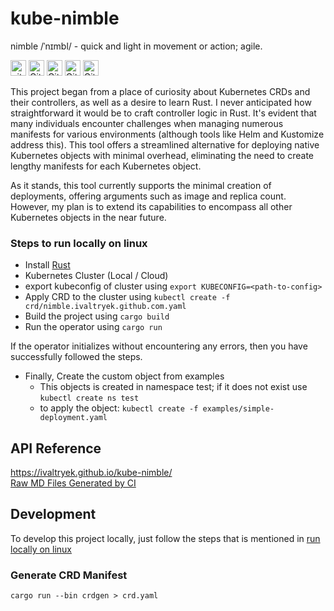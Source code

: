 # kube-nimble
  nimble /ˈnɪmbl/ - quick and light in movement or action; agile.

  [<img alt="github" src="https://img.shields.io/badge/github-ivaltryek/kube--nimble-8da0cb?style=for-the-badge&labelColor=555555&logo=github" height="25">](https://github.com/ivaltryek/kube-nimble)
  [<img alt="GitHub Actions Workflow Status" src="https://img.shields.io/github/actions/workflow/status/ivaltryek/kube-nimble/ci.yaml?style=for-the-badge&logo=github&labelColor=555555" height="25">](https://github.com/ivaltryek/kube-nimble/actions/workflows/ci.yaml)
  [<img alt="GitHub Release" src="https://img.shields.io/github/v/release/ivaltryek/kube-nimble?include_prereleases&display_name=release&style=for-the-badge&logo=github&labelColor=555555" height="25">](https://github.com/ivaltryek/kube-nimble/releases)
  [<img alt="GitHub License" src="https://img.shields.io/github/license/ivaltryek/kube-nimble?style=for-the-badge&logo=apache&labelColor=555555" height="25">](https://github.com/ivaltryek/kube-nimble/blob/main/LICENSE)
  [<img alt="GitHub deployments" src="https://img.shields.io/github/deployments/ivaltryek/kube-nimble/github-pages?style=for-the-badge&label=Github-Pages&labelColor=555555&link=https%3A%2F%2Fivaltryek.github.io%2Fkube-nimble%2F" height="25">](https://ivaltryek.github.io/kube-nimble/)


This project began from a place of curiosity about Kubernetes CRDs and their controllers, as well as a desire to learn Rust. I never anticipated how straightforward it would be to craft controller logic in Rust. It's evident that many individuals encounter challenges when managing numerous manifests for various environments (although tools like Helm and Kustomize address this). This tool offers a streamlined alternative for deploying native Kubernetes objects with minimal overhead, eliminating the need to create lengthy manifests for each Kubernetes object.

As it stands, this tool currently supports the minimal creation of deployments, offering arguments such as image and replica count. However, my plan is to extend its capabilities to encompass all other Kubernetes objects in the near future.

### Steps to run locally on linux
  - Install [Rust](https://www.rust-lang.org/tools/install)
  - Kubernetes Cluster (Local / Cloud)
  - export kubeconfig of cluster using `export KUBECONFIG=<path-to-config>`
  - Apply CRD to the cluster using `kubectl create -f crd/nimble.ivaltryek.github.com.yaml`
  - Build the project using `cargo build`
  - Run the operator using `cargo run`


If the operator initializes without encountering any errors, then you have successfully followed the steps.
  - Finally, Create the custom object from examples
    - This objects is created in namespace test; if it does not exist use `kubectl create ns test`
    - to apply the object: `kubectl create -f examples/simple-deployment.yaml`

## API Reference 
https://ivaltryek.github.io/kube-nimble/ <br>
[Raw MD Files Generated by CI](https://github.com/ivaltryek/kube-nimble/tree/gh-pages/docs)

## Development
   To develop this project locally, just follow the steps that is mentioned in [run locally on linux](#Steps-to-run-locally-on-linux)

   ### Generate CRD Manifest
   ```
   cargo run --bin crdgen > crd.yaml
   ```
